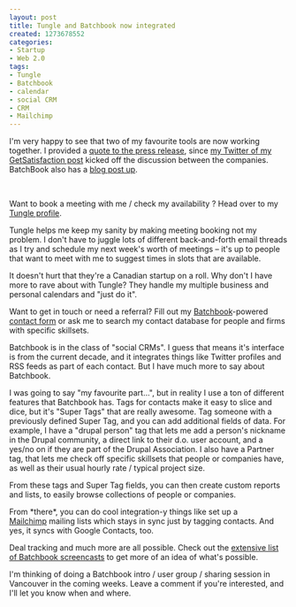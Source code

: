 ```yaml
--- 
layout: post
title: Tungle and Batchbook now integrated
created: 1273678552
categories: 
- Startup
- Web 2.0
tags:
- Tungle
- Batchbook
- calendar
- social CRM
- CRM
- Mailchimp
---
```

<p>
	I&#39;m very happy to see that two of my favourite tools are now working together. I provided a <a href="http://www.prweb.com/releases/2010/05/prweb3986974.htm">quote to the press release</a>, since <a href="http://twitter.com/bmann/status/12074032895">my Twitter of my GetSatisfaction post</a> kicked off the discussion between the companies. BatchBook also has a <a href="http://blog.batchblue.com/batchbook-launches-easy-scheduling-with-tungle/">blog post up</a>.</p>
<p>
	&nbsp;</p>
<p>
	Want to book a meeting with me / check my availability ? Head over to my <a href="http://tungle.me/boris">Tungle profile</a>.</p>
<p>
	Tungle helps me keep my sanity by making meeting booking not my problem. I don&#39;t have to juggle lots of different back-and-forth email threads as I try and schedule my next week&#39;s worth of meetings &ndash; it&#39;s up to people that want to meet with me to suggest times in slots that are available.</p>
<p>
	It doesn&#39;t hurt that they&#39;re a Canadian startup on a roll. Why don&#39;t I have more to rave about with Tungle? They handle my multiple business and personal calendars and &quot;just do it&quot;.&nbsp;</p>
<p>
	Want to get in touch or need a referral? Fill out my <a href="http://batchblue.com">Batchbook</a>-powered <a href="/contact/">contact form</a> or ask me to search my contact database for people and firms with specific skillsets.</p>
<p>
	Batchbook is in the class of &quot;social CRMs&quot;. I guess that means it&#39;s interface is from the current decade, and it integrates things like Twitter profiles and RSS feeds as part of each contact. But I have much more to say about Batchbook.</p>
<!--break-->
<p>
	I was going to say &quot;my favourite part&hellip;&quot;, but in reality I use a ton of different features that Batchbook has. Tags for contacts make it easy to slice and dice, but it&#39;s &quot;Super Tags&quot; that are really awesome. Tag someone with a previously defined Super Tag, and you can add additional fields of data. For example, I have a &quot;drupal person&quot; tag that lets me add a person&#39;s nickname in the Drupal community, a direct link to their d.o. user account, and a yes/no on if they are part of the Drupal Association. I also have a Partner tag, that lets me check off specific skillsets that people or companies have, as well as their usual hourly rate / typical project size.</p>
<p>
	From these tags and Super Tag fields, you can then create custom reports and lists, to easily browse collections of people or companies.</p>
<p>
	From *there*, you can do cool integration-y things like set up a <a href="http://mailchimp.com">Mailchimp</a>&nbsp;mailing lists which stays in sync just by tagging contacts. And yes, it syncs with Google Contacts, too.</p>
<p>
	Deal tracking and much more are all possible. Check out the <a href="http://batchblue.com/screencasts.html">extensive list of Batchbook screencasts</a> to get more of an idea of what&#39;s possible.</p>
<p>
	I&#39;m thinking of doing a Batchbook intro / user group / sharing session in Vancouver in the coming weeks. Leave a comment if you&#39;re interested, and I&#39;ll let you know when and where.</p>
